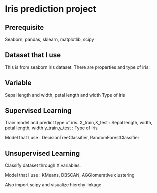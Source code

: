 # Iris prediction project

## Prerequisite
Seaborn, pandas, sklearn, matplotlib, scipy

## Dataset that I use
This is from seaborn iris dataset. There are properties and type of iris.

## Variable
Sepal length and width, petal length and width 
Type of iris

## Supervised Learning
Train model and predict type of iris.
X_train,X_test : Sepal length, width, petal length, width
y_train,y_test : Type of iris

Model that I use : DecisionTreeClassifier, RandomForestClassifier

## Unsupervised Learning
Classify dataset through X variables. 

Model that I use : KMeans, DBSCAN, AGGlomerative clustering

Also import scipy and visualize hierchy linkage

